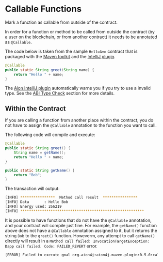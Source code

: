 # Callable Functions

Mark a function as callable from outside of the contract.

In order for a function or method to be called from outside the contract (by a user on the blockchain, or from another contract) it needs to be annotated as `@Callable`.

The code below is taken from the sample `HelloAvm` contract that is packaged with the [Maven toolkit](/aion-virtual-machine/maven) and the [IntelliJ plugin](/aion-virtual-machine/intellij).

```java
@Callable
public static String greet(String name) {
    return "Hello " + name;
}
```

The [Aion IntelliJ plugin](/aion-virtual-machine/intellij) automatically warns you if you try to use a invalid type. See the [ABI Type Check](/aion-virtual-machine/intellij/abi-type-check) section for more details.

## Within the Contract

If you are calling a function from another place within the contract, you do not have to assign the `@Callable` annotation to the function you want to call.

The following code will compile and execute:

```java
@Callable
public static String greet() {
    String name = getName();
    return "Hello " + name;
}

public static String getName() {
    return "Bob";
}
```

The transaction will output:

```bash
[INFO] ****************  Method call result  ****************
[INFO] Data       : Hello Bob
[INFO] Energy used: 266219
[INFO] *********************************************************
```

It is possible to have functions that do not have the `@Callable` annotation, and your contract will compile just fine. For example, the `getName()` function above does not have a `@Callable` annotation assigned to it, but it returns the string `Bob` to the `greet()` function. Howeverm, any attempt to call `getName()` directly will result in a `Method call failed: InvocationTargetException: Dapp call failed. Code: FAILED_REVERT` error.

```bash
[ERROR] Failed to execute goal org.aion4j:aion4j-maven-plugin:0.5.0:call (default-cli) on project example: Method call failed: InvocationTargetException: Dapp call failed. Code: FAILED_REVERT, Reason: null -> [Help 1]
```